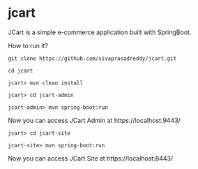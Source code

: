 # jcart
JCart is a simple e-commerce application built with SpringBoot.

How to run it?

`git clone https://github.com/sivaprasadreddy/jcart.git`

`cd jcart`

`jcart> mvn clean install`

`jcart> cd jcart-admin`

`jcart-admin> mvn spring-boot:run`

Now you can access JCart Admin at https://localhost:9443/ 


`jcart> cd jcart-site`

`jcart-site> mvn spring-boot:run`

Now you can access JCart Site at https://localhost:8443/ 
